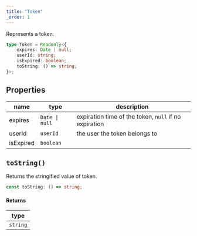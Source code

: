 ```yaml
---
title: "Token"
_order: 1
---
```


Represents a token.

```ts
type Token = Readonly<{
	expires: Date | null;
	userId: string;
	isExpired: boolean;
	toString: () => string;
}>;
```

## Properties

| name      | type           | description                                           |
| --------- | -------------- | ----------------------------------------------------- |
| expires   | `Date \| null` | expiration time of the token, `null` if no expiration |
| userId    | `userId`       | the user the token belongs to                         |
| isExpired | `boolean`      |                                                       |

## `toString()`

Returns the stringified value of token.

```ts
const toString: () => string;
```

#### Returns

| type     |
| -------- |
| `string` |
